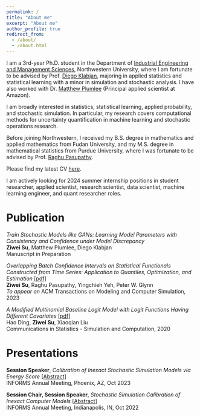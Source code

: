 ```yaml
---
permalink: /
title: "About me"
excerpt: "About me"
author_profile: true
redirect_from: 
  - /about/
  - /about.html
---
```


I am a 3rd-year Ph.D. student in the Department of [Industrial Engineering and Management Sciences](https://www.mccormick.northwestern.edu/industrial/), Northwestern University, where I am fortunate to be advised by Prof. [Diego Klabjan](https://dynresmanagement.com/index.html), majoring in applied statistics and statistical learning with a minor in simulation and stochastic analysis. I have also worked with Dr. [Matthew Plumlee]([http://users.iems.northwestern.edu/~mplumlee/](https://www.linkedin.com/in/matthew-plumlee-a072361a/)) (Principal applied scientist at Amazon).

I am broadly interested in statistics, statistical learning, applied probability, and stochastic simulation. In particular, my research covers computational methods for uncertainty quantification in machine learning and stochastic operations research.

Before joining Northwestern, I received my B.S. degree in mathematics and applied mathematics from Fudan University, and my M.S. degree in mathematical statistics from Purdue University, where I was fortunate to be advised by Prof. [Raghu Pasupathy](https://web.ics.purdue.edu/~pasupath/).

Please find my latest CV [here](https://ziweisu.github.io/files/CV_Ziwei_Su.pdf).

I am actively looking for 2024 summer internship positions in student researcher, applied scientist, research scientist, data scientist, machine learning engineer, and quant researcher roles.

# Publication

<em>Train Stochastic Models like GANs: Learning Model Parameters with Consistency and
Confidence under Model Discrepancy</em>  
**Ziwei Su**, Matthew Plumlee, Diego Klabjan  
Manuscript in Preparation

<em>Overlapping Batch Confidence Intervals on Statistical Functionals Constructed from Time Series: Application to Quantiles, Optimization, and Estimation</em> [\[pdf\]](https://arxiv.org/abs/2307.08609)  
**Ziwei Su**, Raghu Pasupathy, Yingchieh Yeh, Peter W. Glynn  
<em>To appear on</em> ACM Transactions on Modeling and Computer Simulation, 2023

<em>A Modified Multinomial Baseline Logit Model with Logit Functions Having Different Covariates</em> [\[pdf\]](https://www.tandfonline.com/doi/pdf/10.1080/03610918.2018.1529238)  
Hao Ding, **Ziwei Su**, Xiaoqian Liu  
Communications in Statistics - Simulation and Computation, 2020

# Presentations

**Session Speaker**, <em>Calibration of Inexact Stochastic Simulation Models via Energy Score</em> [\[Abstract\]](https://www.abstractsonline.com/pp8/#!/10856/presentation/9497)  
INFORMS Annual Meeting, Phoenix, AZ, Oct 2023  

**Session Chair, Session Speaker**, <em>Stochastic Simulation Calibration of Inexact Computer Models</em> [\[Abstract\]](https://www.abstractsonline.com/pp8/#!/10693/presentation/9333)  
INFORMS Annual Meeting, Indianapolis, IN, Oct 2022
